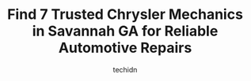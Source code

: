 ---
layout: ampstory
image: https://images.unsplash.com/photo-1618156903850-a0277427c567?ixlib=rb-4.0.3&ixid=MnwxMjA3fDB8MHxwaG90by1wYWdlfHx8fGVufDB8fHx8&auto=format&fit=crop&w=640&h=853&q=80
author: techidn
featured: false
description: Experience the excellence of automotive service by visiting the 7 best Chrysler Mechanic in Savannah GA, USA. With their expertise, attention to detail, and commitment to customer satisfacti
title: Find 7 Trusted Chrysler Mechanics in Savannah GA for Reliable Automotive Repairs
cover:
   title: Find 7 Trusted Chrysler Mechanics in Savannah GA for Reliable Automotive Repairs
   subtitle: Rickpate
   background: https://images.unsplash.com/photo-1618156903850-a0277427c567?ixlib=rb-4.0.3&ixid=MnwxMjA3fDB8MHxwaG90by1wYWdlfHx8fGVufDB8fHx8&auto=format&fit=crop&w=640&h=853&q=80

pages: 
 - layout: thirds
   top: <h1>#1 Rafaels Auto Repair</h1>
   bottom: "<p>This place is AMAZING!! never in my life have I experienced such friendly and speedy service at an auto repair shop. I walked in with no appointment my car was looked at </p>"
   background: https://www.knot35.com/toplist/wp-content/uploads/2023/06/best-chrysler-mechanic-1-in-savannah-ga-1685831432.jpeg
   backgroundblur: true
 - layout: thirds
   top: <h1>#2 Mobile Mechanic Savannah Ga</h1>
   bottom: "<p>2305 Habersham St, Savannah, GA 31401, United States</p>"
   background: https://www.knot35.com/toplist/wp-content/uploads/2023/06/best-chrysler-mechanic-2-in-savannah-ga-1685831432.jpeg
   cta:
      link: https://www.knot35.com/toplist/find-7-trusted-chrysler-mechanics-in-savannah-ga-for-reliable-automotive-repairs/
      text: Find 7 Trusted Chrysler Mechanics in Savannah GA for Reliable Automotive Repairs
 - layout: thirds
   top: <h1>#3 Mitchells Automotive LLC</h1>
   bottom: "<p>5770 Ogeechee Rd, Savannah, GA 31405, United States</p>"
   background: https://www.knot35.com/toplist/wp-content/uploads/2023/06/best-chrysler-mechanic-3-in-savannah-ga-1685831433.jpeg
   cta:
      link: https://www.knot35.com/toplist/find-7-trusted-chrysler-mechanics-in-savannah-ga-for-reliable-automotive-repairs/
      text: Find 7 Trusted Chrysler Mechanics in Savannah GA for Reliable Automotive Repairs
 - layout: thirds
   top: <h1>#4 Mall Auto Repairs</h1>
   bottom: "<p>76 W Montgomery Cross Rd, Savannah, GA 31406, United States</p>"
   background: https://images.unsplash.com/photo-1613843873231-1447db182f97?ixlib=rb-4.0.3&ixid=MnwxMjA3fDB8MHxwaG90by1wYWdlfHx8fGVufDB8fHx8&auto=format&fit=crop&w=640&h=853&q=80
   cta:
      link: https://www.knot35.com/toplist/find-7-trusted-chrysler-mechanics-in-savannah-ga-for-reliable-automotive-repairs/
      text: Find 7 Trusted Chrysler Mechanics in Savannah GA for Reliable Automotive Repairs
 - layout: thirds
   top: <h1>#5 Parrish Auto Repair, Inc.</h1>
   bottom: "<p>2501 Habersham St, Savannah, GA 31401, United States</p>"
   background: https://images.unsplash.com/photo-1524169358666-79f22534bc6e?ixlib=rb-4.0.3&ixid=MnwxMjA3fDB8MHxwaG90by1wYWdlfHx8fGVufDB8fHx8&auto=format&fit=crop&w=640&h=853&q=80
   cta:
      link: https://www.knot35.com/toplist/find-7-trusted-chrysler-mechanics-in-savannah-ga-for-reliable-automotive-repairs/
      text: Find 7 Trusted Chrysler Mechanics in Savannah GA for Reliable Automotive Repairs
 - layout: thirds
   top: <h1>#6 Sanderlins Automotive Service</h1>
   bottom: "<p>5657A Ogeechee Rd, Savannah, GA 31405, United States</p>"
   background: https://images.unsplash.com/photo-1615749413727-825b59a857b5?ixlib=rb-4.0.3&ixid=MnwxMjA3fDB8MHxwaG90by1wYWdlfHx8fGVufDB8fHx8&auto=format&fit=crop&w=640&h=853&q=80
   cta:
      link: https://www.knot35.com/toplist/find-7-trusted-chrysler-mechanics-in-savannah-ga-for-reliable-automotive-repairs/
      text: Find 7 Trusted Chrysler Mechanics in Savannah GA for Reliable Automotive Repairs
 - layout: thirds
   top: <h1>#7 Jesses Automotive LLC</h1>
   bottom: "<p>437 Staley Ave, Savannah, GA 31405, United States</p>"
   background: https://images.unsplash.com/photo-1496096265110-f83ad7f96608?ixlib=rb-4.0.3&ixid=MnwxMjA3fDB8MHxwaG90by1wYWdlfHx8fGVufDB8fHx8&auto=format&fit=crop&w=640&h=853&q=80
   cta:
      link: https://www.knot35.com/toplist/find-7-trusted-chrysler-mechanics-in-savannah-ga-for-reliable-automotive-repairs/
      text: Find 7 Trusted Chrysler Mechanics in Savannah GA for Reliable Automotive Repairs
 - layout: thirds
   middle: Continue reading...
   background: https://images.unsplash.com/photo-1489694553447-4c9339da310d?ixlib=rb-4.0.3&ixid=MnwxMjA3fDB8MHxwaG90by1wYWdlfHx8fGVufDB8fHx8&auto=format&fit=crop&w=640&h=853&q=80
   cta:
      link: https://www.knot35.com/toplist/find-7-trusted-chrysler-mechanics-in-savannah-ga-for-reliable-automotive-repairs/
      text: Find 7 Trusted Chrysler Mechanics in Savannah GA for Reliable Automotive Repairs
      
---